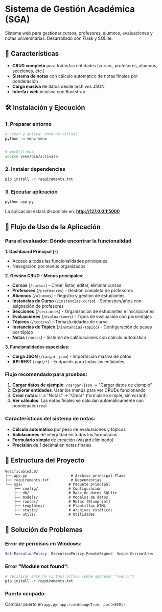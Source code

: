# Sistema de Gestión Académica (SGA)

Sistema web para gestionar cursos, profesores, alumnos, evaluaciones y notas universitarias. Desarrollado con Flask y SQLite.

## 🚀 Características

- **CRUD completo** para todas las entidades (cursos, profesores, alumnos, secciones, etc.)
- **Sistema de notas** con cálculo automático de notas finales por ponderación
- **Carga masiva** de datos desde archivos JSON
- **Interfaz web** intuitiva con Bootstrap

## 🛠️ Instalación y Ejecución

### 1. Preparar entorno
```bash
# Crear y activar entorno virtual
python -m venv venv


# macOS/Linux  
source venv/bin/activate
```

### 2. Instalar dependencias
```bash
pip install -r requirements.txt
```

### 3. Ejecutar aplicación
```bash
python app.py
```

La aplicación estará disponible en: **http://127.0.0.1:5000**

## 🎯 Flujo de Uso de la Aplicación

### Para el evaluador: Dónde encontrar la funcionalidad

**1. Dashboard Principal (`/`)**
- Acceso a todas las funcionalidades principales
- Navegación por menús organizados

**2. Gestión CRUD - Menús principales:**
- **Cursos** (`/cursos`) - Crear, listar, editar, eliminar cursos
- **Profesores** (`/profesores`) - Gestión completa de profesores  
- **Alumnos** (`/alumnos`) - Registro y gestión de estudiantes
- **Instancias de Curso** (`/instancias-curso`) - Semestres/años con asignación de profesores
- **Secciones** (`/secciones`) - Organización de estudiantes e inscripciones
- **Evaluaciones** (`/evaluaciones`) - Tipos de evaluación con porcentajes
- **Tópicos** (`/topicos`) - Temas/unidades de curso
- **Instancias de Tópico** (`/instancias-topico`) - Configuración de pesos por tópico
- **Notas** (`/notas`) - Sistema de calificaciones con cálculo automático

**3. Funcionalidades especiales:**
- **Carga JSON** (`/cargar-json`) - Importación masiva de datos
- **API REST** (`/api/*`) - Endpoints para todas las entidades

### Flujo recomendado para pruebas:

1. **Cargar datos de ejemplo**: `/cargar-json` → "Cargar datos de ejemplo"
2. **Explorar entidades**: Usar los menús para ver CRUDs funcionando
3. **Crear notas**: Ir a "Notas" → "Crear" (formulario simple, sin wizard)
4. **Ver cálculos**: Las notas finales se calculan automáticamente con ponderación real

### Características del sistema de notas:
- **Cálculo automático** por peso de evaluaciones y tópicos
- **Validaciones** de integridad en todos los formularios  
- **Formulario simple** de creación (wizard eliminado)
- **Precisión** de 1 decimal en notas finales

## 📁 Estructura del Proyecto

```
Verificable2.0/
├── app.py                    # Archivo principal Flask
├── requirements.txt          # Dependencias
└── sga/                     # Paquete principal
    ├── config/              # Configuración
    ├── db/                  # Base de datos SQLite
    ├── models/              # Modelos de datos
    ├── routes/              # Rutas (Blueprint)
    ├── templates/           # Plantillas HTML
    ├── static/              # Archivos estáticos
    └── utils/               # Utilidades
```

## 🔧 Solución de Problemas

### Error de permisos en Windows:
```powershell
Set-ExecutionPolicy -ExecutionPolicy RemoteSigned -Scope CurrentUser
```

### Error "Module not found":
```bash
# Verificar entorno virtual activo (debe aparecer "(venv)")
pip install -r requirements.txt
```

### Puerto ocupado:
Cambiar puerto en `app.py`: `app.run(debug=True, port=5001)`
